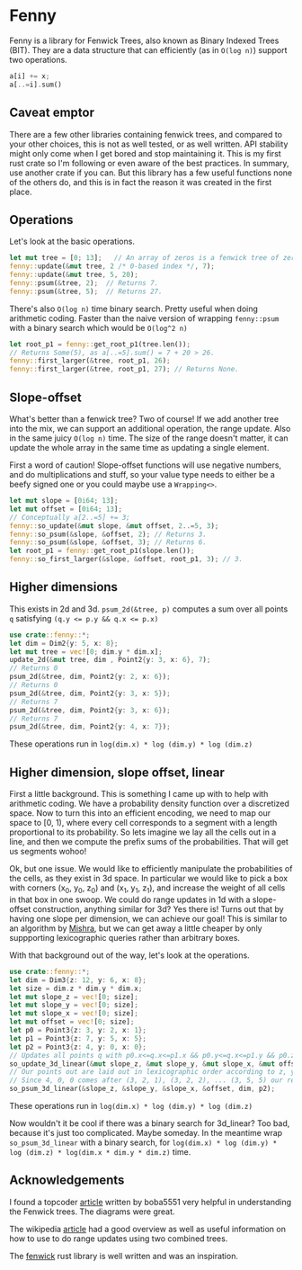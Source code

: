 # Fenny

Fenny is a library for Fenwick Trees, also known as Binary Indexed
Trees (BIT). They are a data structure that can efficiently (as in
`O(log n)`) support two operations.

```rust
a[i] += x;
a[..=i].sum()
```

## Caveat emptor

There are a few other libraries containing fenwick trees, and compared
to your other choices, this is not as well tested, or as well
written. API stability might only come when I get bored and stop
maintaining it. This is my first rust crate so I'm following or even
aware of the best practices. In summary, use another crate if you
can. But this library has a few useful functions none of the others
do, and this is in fact the reason it was created in the first place.

## Operations

Let's look at the basic operations.

```rust
let mut tree = [0; 13];   // An array of zeros is a fenwick tree of zeros.
fenny::update(&mut tree, 2 /* 0-based index */, 7);
fenny::update(&mut tree, 5, 20);
fenny::psum(&tree, 2);  // Returns 7.
fenny::psum(&tree, 5);  // Returns 27.
```

There's also `O(log n)` time binary search. Pretty useful when doing
arithmetic coding. Faster than the naive version of wrapping
`fenny::psum` with a binary search which would be `O(log^2 n)`

```rust
let root_p1 = fenny::get_root_p1(tree.len());
// Returns Some(5), as a[..=5].sum() = 7 + 20 > 26.
fenny::first_larger(&tree, root_p1, 26);
fenny::first_larger(&tree, root_p1, 27); // Returns None.
```

## Slope-offset

What's better than a fenwick tree? Two of course! If we add another
tree into the mix, we can support an additional operation, the range
update. Also in the same juicy `O(log n)` time. The size of the range
doesn't matter, it can update the whole array in the same time as
updating a single element.

First a word of caution! Slope-offset functions will use negative
numbers, and do multiplications and stuff, so your value type needs to
either be a beefy signed one or you could maybe use a `Wrapping<>`.

```rust
let mut slope = [0i64; 13];
let mut offset = [0i64; 13];
// Conceptually a[2..=5] += 3;
fenny::so_update(&mut slope, &mut offset, 2..=5, 3);
fenny::so_psum(&slope, &offset, 2); // Returns 3.
fenny::so_psum(&slope, &offset, 3); // Returns 6.
let root_p1 = fenny::get_root_p1(slope.len());
fenny::so_first_larger(&slope, &offset, root_p1, 3); // 3.
```

## Higher dimensions

This exists in 2d and 3d. `psum_2d(&tree, p)` computes a sum over all
points `q` satisfying `(q.y <= p.y && q.x <= p.x)`

```rust
use crate::fenny::*;
let dim = Dim2{y: 5, x: 8};
let mut tree = vec![0; dim.y * dim.x];
update_2d(&mut tree, dim , Point2{y: 3, x: 6}, 7);
// Returns 0
psum_2d(&tree, dim, Point2{y: 2, x: 6});
// Returns 0
psum_2d(&tree, dim, Point2{y: 3, x: 5});
// Returns 7
psum_2d(&tree, dim, Point2{y: 3, x: 6});
// Returns 7
psum_2d(&tree, dim, Point2{y: 4, x: 7});
```
These operations run in `log(dim.x) * log (dim.y) * log (dim.z)`

## Higher dimension, slope offset, linear

First a little background. This is something I came up with to help
with arithmetic coding. We have a probability density function over a
discretized space. Now to turn this into an efficient encoding, we
need to map our space to [0, 1), where every cell corresponds to a
segment with a length proportional to its probability. So lets imagine
we lay all the cells out in a line, and then we compute the prefix
sums of the probabilities. That will get us segments wohoo!

Ok, but one issue. We would like to efficiently manipulate the
probabilities of the cells, as they exist in 3d space. In particular
we would like to pick a box with corners (x<sub>0</sub>,
y<sub>0</sub>, z<sub>0</sub>) and (x<sub>1</sub>, y<sub>1</sub>,
z<sub>1</sub>), and increase the weight of all cells in that box in
one swoop. We could do range updates in 1d with a slope-offset
construction, anything similar for 3d? Yes there is! Turns out that by
having one slope per dimension, we can achieve our goal! This is
similar to an algorithm by
[Mishra](https://arxiv.org/abs/1311.6093), but we can get away a
little cheaper by only suppporting lexicographic queries rather than
arbitrary boxes.

With that background out of the way, let's look at the operations.

```rust
use crate::fenny::*;
let dim = Dim3{z: 12, y: 6, x: 8};
let size = dim.z * dim.y * dim.x;
let mut slope_z = vec![0; size];
let mut slope_y = vec![0; size];
let mut slope_x = vec![0; size];
let mut offset = vec![0; size];
let p0 = Point3{z: 3, y: 2, x: 1};
let p1 = Point3{z: 7, y: 5, x: 5};
let p2 = Point3{z: 4, y: 0, x: 0};
// Updates all points q with p0.x<=q.x<=p1.x && p0.y<=q.x<=p1.y && p0.z<=q.x<=p1.z
so_update_3d_linear(&mut slope_z, &mut slope_y, &mut slope_x, &mut offset, dim, p0, p1, 11);
// Our points out are laid out in lexicographic order according to z, y, x.
// Since 4, 0, 0 comes after (3, 2, 1), (3, 2, 2), ... (3, 5, 5) our result is 5 * 4 * 11;
so_psum_3d_linear(&slope_z, &slope_y, &slope_x, &offset, dim, p2);
```

These operations run in `log(dim.x) * log (dim.y) * log (dim.z)`

Now wouldn't it be cool if there was a binary search for 3d_linear?
Too bad, because it's just too complicated. Maybe someday. In the
meantime wrap `so_psum_3d_linear` with a binary search, for
`log(dim.x) * log (dim.y) * log (dim.z) * log(dim.x * dim.y * dim.z)`
time.

## Acknowledgements

I found a topcoder
[article](https://www.topcoder.com/thrive/articles/Binary%20Indexed%20Trees)
written by boba5551 very helpful in understanding the Fenwick
trees. The diagrams were great.

The wikipedia
[article](https://en.wikipedia.org/w/index.php?title=Fenwick_tree) had
a good overview as well as useful information on how to use to do
range updates using two combined trees.

The [fenwick](https://crates.io/crates/fenwick) rust library is well
written and was an inspiration.
